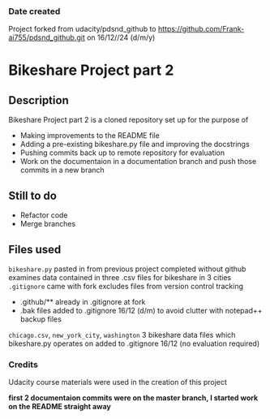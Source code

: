 ### Date created
Project forked from udacity/pdsnd_github to https://github.com/Frank-ai755/pdsnd_github.git on 16/12//24 (d/m/y)

# Bikeshare Project part 2

## Description
Bikeshare Project part 2 is a cloned repository set up for the purpose of 

* Making improvements to the README file
* Adding a pre-existing bikeshare.py file and improving the docstrings
* Pushing commits back up to remote repository for evaluation
* Work on the documentaion in a documentation branch and push those commits in a new branch  

## Still to do
* Refactor code
* Merge branches

## Files used
`bikeshare.py` pasted in from previous project completed without github examines data contained in three .csv files for bikeshare in 3 cities
`.gitignore` came with fork excludes files from version control tracking

* .github/** already in .gitignore at fork
* .bak files added to .gitignore 16/12 (d/m) to avoid clutter with notepad++ backup files

`chicago.csv`, `new_york_city`, `washington` 3 bikeshare data files which bikeshare.py operates on added to .gitignore 16/12 (no evaluation required)


### Credits
Udacity course materials were used in the creation of this project

**first 2 documentaion commits were on the master branch, I started work on the README straight away**

